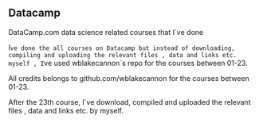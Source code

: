 ## Datacamp
DataCamp.com data science related courses that I`ve done

I`ve done the all courses on Datacamp but instead of downloading, compiling and uploading the relevant files , data and links etc. myself , I`ve used wblakecannon`s repo for the courses between 01-23.

All credits belongs to github.com/wblakecannon for the courses between 01-23.

After the 23th course, I`ve download, compiled and uploaded the relevant files , data and links etc. by myself. 


